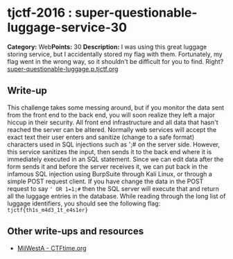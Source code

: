 # tjctf-2016 : super-questionable-luggage-service-30

**Category:** Web**Points:** 30
**Description:** I was using this great luggage storing service, but I accidentally stored my flag with them. Fortunately, my flag went in the wrong way, so it shouldn't be difficult for you to find. Right? [super-questionable-luggage.p.tjctf.org](http://super-questionable-luggage.p.tjctf.org)

## Write-up

This challenge takes some messing around, but if you monitor the data sent from the front end to the back end, you will soon realize they left a major hiccup in their security. All front end infrastructure and all data that hasn't reached the server can be altered. Normally web services will accept the exact text their user enters and sanitize (change to a safe format) characters used in SQL injections such as ';# on the server side. However, this service sanitizes the input, then sends it to the back end where it is immediately executed in an SQL statement. Since we can edit data after the form sends it and before the server receives it, we can put back in the infamous SQL injection using BurpSuite through Kali Linux, or through a simple POST request client. If you have change the data in the POST request to say `' OR 1=1;#` then the SQL server will execute that and return all the luggage entries in the database. While reading through the long list of luggage identifiers, you should see the following flag: `tjctf{th1s_m4d3_1t_e4s1er}`

## Other write-ups and resources

* [MilWestA - CTFtime.org](https://ctftime.org/writeup/3457)
